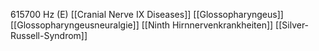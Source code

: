 615700 Hz (E)
[[Cranial Nerve IX Diseases]]
[[Glossopharyngeus]]
[[Glossopharyngeusneuralgie]]
[[Ninth Hirnnervenkrankheiten]]
[[Silver-Russell-Syndrom]]